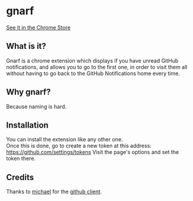 # gnarf

[See it in the Chrome Store](https://chrome.google.com/webstore/detail/github-narf/aaejinfblmkfjaghgjphbleonomkofgf)

## What is it?

Gnarf is a chrome extension which displays if you have unread GitHub notifications,
and allows you to go to the first one, in order to visit them all without having
to go back to the GitHub Notifications home every time.

## Why gnarf?

Because naming is hard.

## Installation

You can install the extension like any other one.  
Once this is done, go to create a new token at this address: https://github.com/settings/tokens
Visit the page's options and set the token there.

## Credits

Thanks to [michael](https://github.com/michael) for the [github client](https://github.com/michael/github).
